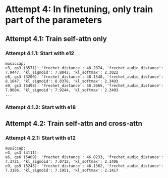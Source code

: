 
# Attempt 4: In finetuning, only train part of the parameters

## Attempt 4.1: Train self-attn only

### Attempt 4.1.1: Start with e12

    musiccap:
    e3, gs3 (3571): 'frechet_distance': 48.2074, 'frechet_audio_distance': 7.9447, 'kl_sigmoid': 7.8042, 'kl_softmax': 2.3022
    e6, gs3 (3200): 'frechet_distance': 48.1548, 'frechet_audio_distance': 8.1647, 'kl_sigmoid': 8.0378, 'kl_softmax': 2.3493
    e9, gs3 (5498): 'frechet_distance': 50.2065, 'frechet_audio_distance': 7.9084, 'kl_sigmoid': 7.9244, 'kl_softmax': 2.3403
    ...

### Attempt 4.1.2: Start with e18

## Attempt 4.2: Train self-attn and cross-attn

### Attempt 4.2.1: Start with e12

    musiccap:
    e3, gs3 (4111): 
    e6, gs6 (5489): 'frechet_distance': 46.0233, 'frechet_audio_distance': 7.3721, 'kl_sigmoid': 7.0712, 'kl_softmax': 2.1406
    e9, gs9 (5245): 'frechet_distance': 46.1362, 'frechet_audio_distance': 7.3185, 'kl_sigmoid': 7.1951, 'kl_softmax': 2.1417

